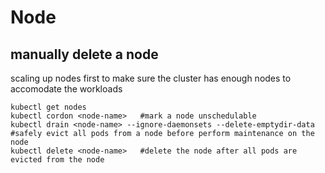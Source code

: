 # Node

## manually delete a node
scaling up nodes first to make sure the cluster has enough nodes to accomodate the workloads
```
kubectl get nodes
kubectl cordon <node-name>   #mark a node unschedulable
kubectl drain <node-name> --ignore-daemonsets --delete-emptydir-data  #safely evict all pods from a node before perform maintenance on the node
kubectl delete <node-name>   #delete the node after all pods are evicted from the node
```
